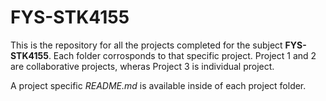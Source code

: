 # FYS-STK4155

This is the repository for all the projects completed for the  subject **FYS-STK4155**. Each folder corrosponds to that specific project.
Project 1 and 2 are collaborative projects, wheras Project 3 is individual project.

A project specific _README.md_ is available inside of each project folder.


